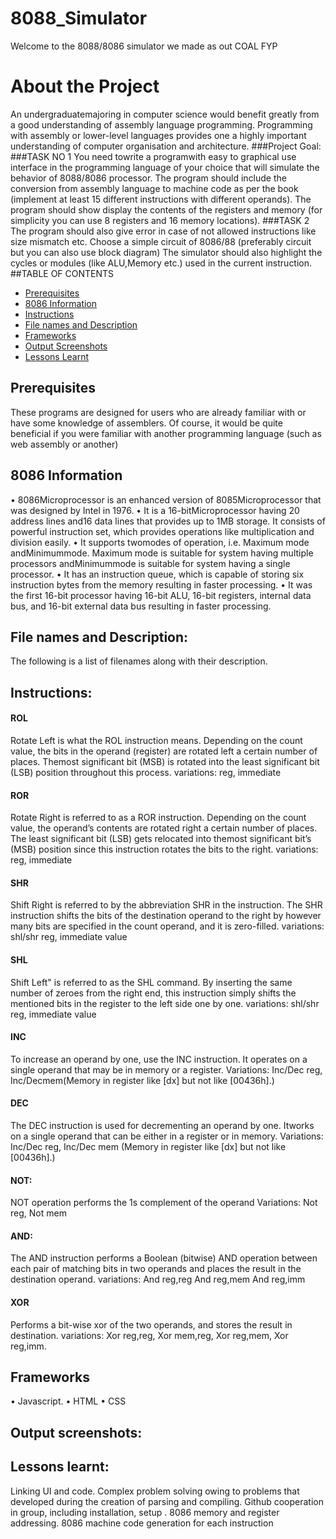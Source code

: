 # 8088_Simulator
Welcome to the 8088/8086 simulator we made as out COAL FYP
# About the Project
An undergraduatemajoring in computer science would benefit greatly from a good understanding
of assembly language programming. Programming with assembly or lower-level
languages provides one a highly important understanding of computer organisation and
architecture.
###Project Goal:
###TASK NO 1
You need towrite a programwith easy to graphical use interface in the programming language
of your choice that will simulate the behavior of 8088/8086 processor. The program should
include the conversion from assembly language to machine code as per the book (implement
at least 15 different instructions with different operands). The program should show display
the contents of the registers and memory (for simplicity you can use 8 registers and 16
memory locations).
###TASK 2
The program should also give error in case of not allowed instructions like size mismatch etc.
Choose a simple circuit of 8086/88 (preferably circuit but you can also use block diagram)
The simulator should also highlight the cycles or modules (like ALU,Memory etc.) used in
the current instruction.
##TABLE OF CONTENTS
* [Prerequisites](#Prerequisites)
* [8086 Information](#8086-information)
* [Instructions](#Instructions)
* [File names and Description](#File-names-and-Description)
* [Frameworks](#Frameworks)
* [Output Screenshots](#Output-Screenshots)
* [Lessons Learnt](#Lessons-Learnt)

## Prerequisites
These programs are designed for users who are already familiar with or have some knowledge
of assemblers. Of course, it would be quite beneficial if you were familiar with another
programming language (such as web assembly or another)
## 8086 Information


• 8086Microprocessor is an enhanced version of 8085Microprocessor that was designed
by Intel in 1976.
• It is a 16-bitMicroprocessor having 20 address lines and16 data lines that provides up
to 1MB storage. It consists of powerful instruction set, which provides operations like
multiplication and division easily.
• It supports twomodes of operation, i.e. Maximum mode andMinimummode. Maximum
mode is suitable for system having multiple processors andMinimummode is
suitable for system having a single processor.
• It has an instruction queue, which is capable of storing six instruction bytes from the
memory resulting in faster processing.
• It was the first 16-bit processor having 16-bit ALU, 16-bit registers, internal data bus,
and 16-bit external data bus resulting in faster processing.


## File names and Description:
The following is a list of filenames along with their description.

## Instructions:
#### ROL
Rotate Left is what the ROL instruction means. Depending on the count value, the bits in the
operand (register) are rotated left a certain number of places. Themost significant bit (MSB)
is rotated into the least significant bit (LSB) position throughout this process.
variations: reg, immediate
#### ROR
Rotate Right is referred to as a ROR instruction. Depending on the count value, the operand’s
contents are rotated right a certain number of places. The least significant bit (LSB) gets
relocated into themost significant bit’s (MSB) position since this instruction rotates the bits
to the right. variations: reg, immediate

#### SHR
Shift Right is referred to by the abbreviation SHR in the instruction. The SHR instruction
shifts the bits of the destination operand to the right by however many bits are specified in
the count operand, and it is zero-filled. variations: shl/shr reg, immediate value

#### SHL

Shift Left" is referred to as the SHL command. By inserting the same number of zeroes from
the right end, this instruction simply shifts the mentioned bits in the register to the left side
one by one. variations: shl/shr reg, immediate value


#### INC

To increase an operand by one, use the INC instruction. It operates on a single operand that
may be in memory or a register. Variations: Inc/Dec reg, Inc/Decmem(Memory in register
like [dx] but not like [00436h].)

#### DEC
The DEC instruction is used for decrementing an operand by one. Itworks on a single operand
that can be either in a register or in memory. Variations: Inc/Dec reg, Inc/Dec mem (Memory
in register like [dx] but not like [00436h].)

#### NOT:
NOT operation performs the 1s complement of the operand Variations: Not reg, Not mem


#### AND:

The AND instruction performs a Boolean (bitwise) AND operation between each pair of
matching bits in two operands and places the result in the destination operand. variations:
And reg,reg And reg,mem And reg,imm


#### XOR
Performs a bit-wise xor of the two operands, and stores the result in destination. variations:
Xor reg,reg, Xor mem,reg, Xor reg,mem, Xor reg,imm.

## Frameworks

• Javascript.
• HTML
• CSS

## Output screenshots:

## Lessons learnt:

Linking UI and code. Complex problem solving owing to problems that
developed during the creation of parsing and compiling. Github cooperation in group,
including installation, setup . 8086 memory and register addressing. 8086 machine code
generation for each instruction









